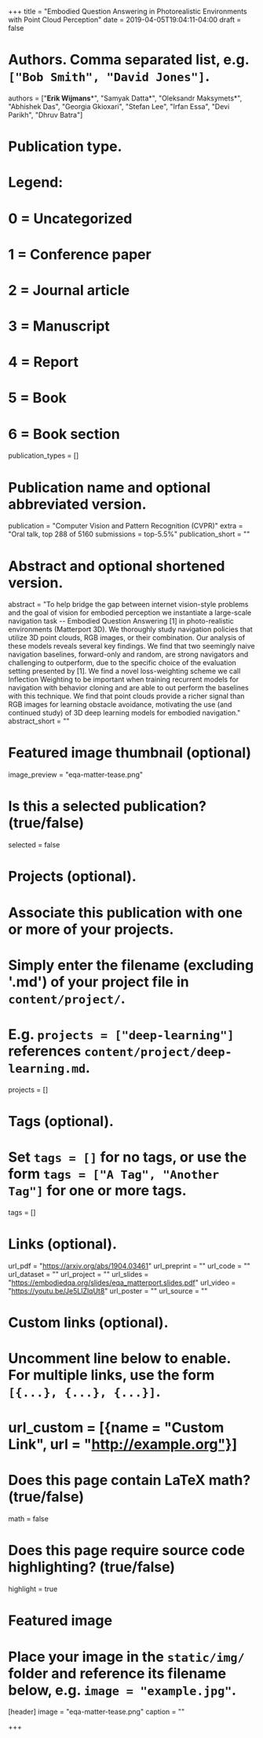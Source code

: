 +++
title = "Embodied Question Answering in Photorealistic Environments with Point Cloud Perception"
date = 2019-04-05T19:04:11-04:00
draft = false

# Authors. Comma separated list, e.g. `["Bob Smith", "David Jones"]`.
authors = ["**Erik Wijmans**&ast;", "Samyak Datta&ast;", "Oleksandr Maksymets&ast;", "Abhishek Das", "Georgia Gkioxari", "Stefan Lee", "Irfan Essa", "Devi Parikh", "Dhruv Batra"]

# Publication type.
# Legend:
# 0 = Uncategorized
# 1 = Conference paper
# 2 = Journal article
# 3 = Manuscript
# 4 = Report
# 5 = Book
# 6 = Book section
publication_types = []

# Publication name and optional abbreviated version.
publication = "Computer Vision and Pattern Recognition (CVPR)"
extra = "Oral talk, top 288 of 5160 submissions = top-5.5%"
publication_short = ""

# Abstract and optional shortened version.
abstract = "To help bridge the gap between internet vision-style problems and the goal of vision for embodied perception we instantiate a large-scale navigation task -- Embodied Question Answering [1] in photo-realistic environments (Matterport 3D). We thoroughly study navigation policies that utilize 3D point clouds, RGB images, or their combination. Our analysis of these models reveals several key findings. We find that two seemingly naive navigation baselines, forward-only and random, are strong navigators and challenging to outperform, due to the specific choice of the evaluation setting presented by [1]. We find a novel loss-weighting scheme we call Inflection Weighting to be important when training recurrent models for navigation with behavior cloning and are able to out perform the baselines with this technique. We find that point clouds provide a richer signal than RGB images for learning obstacle avoidance, motivating the use (and continued study) of 3D deep learning models for embodied navigation."
abstract_short = ""

# Featured image thumbnail (optional)
image_preview = "eqa-matter-tease.png"

# Is this a selected publication? (true/false)
selected = false

# Projects (optional).
#   Associate this publication with one or more of your projects.
#   Simply enter the filename (excluding '.md') of your project file in `content/project/`.
#   E.g. `projects = ["deep-learning"]` references `content/project/deep-learning.md`.
projects = []

# Tags (optional).
#   Set `tags = []` for no tags, or use the form `tags = ["A Tag", "Another Tag"]` for one or more tags.
tags = []

# Links (optional).
url_pdf = "https://arxiv.org/abs/1904.03461"
url_preprint = ""
url_code = ""
url_dataset = ""
url_project = ""
url_slides = "https://embodiedqa.org/slides/eqa_matterport.slides.pdf"
url_video = "https://youtu.be/Je5LlZlqUt8"
url_poster = ""
url_source = ""

# Custom links (optional).
#   Uncomment line below to enable. For multiple links, use the form `[{...}, {...}, {...}]`.
# url_custom = [{name = "Custom Link", url = "http://example.org"}]

# Does this page contain LaTeX math? (true/false)
math = false

# Does this page require source code highlighting? (true/false)
highlight = true

# Featured image
# Place your image in the `static/img/` folder and reference its filename below, e.g. `image = "example.jpg"`.
[header]
image = "eqa-matter-tease.png"
caption = ""

+++
